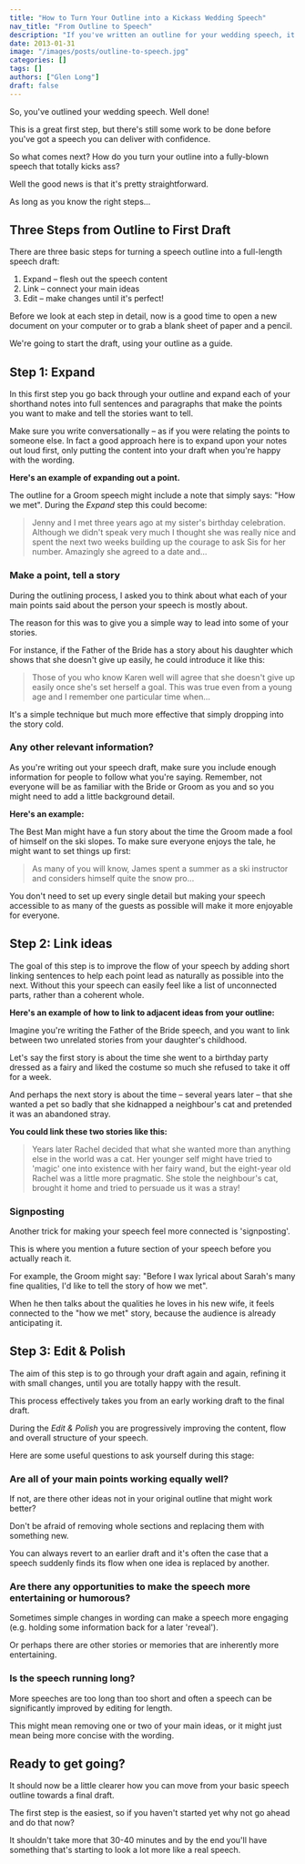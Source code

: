 ```yaml
---
title: "How to Turn Your Outline into a Kickass Wedding Speech"
nav_title: "From Outline to Speech"
description: "If you've written an outline for your wedding speech, it's now time to turn it into a full-blown draft. Here's exactly how to do it."
date: 2013-01-31
image: "/images/posts/outline-to-speech.jpg"
categories: []
tags: []
authors: ["Glen Long"]
draft: false
---
```

So, you've outlined your wedding speech. Well done!

This is a great first step, but there's still some work to be done before you've got a speech you can deliver with confidence.

So what comes next? How do you turn your outline into a fully-blown speech that totally kicks ass?

Well the good news is that it's pretty straightforward.

As long as you know the right steps...

## Three Steps from Outline to First Draft

There are three basic steps for turning a speech outline into a full-length speech draft:

1.  Expand – flesh out the speech content
2.  Link – connect your main ideas
3.  Edit – make changes until it's perfect!

Before we look at each step in detail, now is a good time to open a new document on your computer or to grab a blank sheet of paper and a pencil.

We're going to start the draft, using your outline as a guide.

## Step 1: Expand

In this first step you go back through your outline and expand each of your shorthand notes into full sentences and paragraphs that make the points you want to make and tell the stories want to tell.

Make sure you write conversationally – as if you were relating the points to someone else. In fact a good approach here is to expand upon your notes out loud first, only putting the content into your draft when you're happy with the wording.

**Here's an example of expanding out a point.**

The outline for a Groom speech might include a note that simply says: "How we met". During the _Expand_ step this could become:

> Jenny and I met three years ago at my sister's birthday celebration. Although we didn't speak very much I thought she was really nice and spent the next two weeks building up the courage to ask Sis for her number. Amazingly she agreed to a date and…

### Make a point, tell a story

During the outlining process, I asked you to think about what each of your main points said about the person your speech is mostly about.

The reason for this was to give you a simple way to lead into some of your stories.

For instance, if the Father of the Bride has a story about his daughter which shows that she doesn't give up easily, he could introduce it like this:

> Those of you who know Karen well will agree that she doesn't give up easily once she's set herself a goal. This was true even from a young age and I remember one particular time when…

It's a simple technique but much more effective that simply dropping into the story cold.

### Any other relevant information?

As you're writing out your speech draft, make sure you include enough information for people to follow what you're saying. Remember, not everyone will be as familiar with the Bride or Groom as you and so you might need to add a little background detail.

**Here's an example:**

The Best Man might have a fun story about the time the Groom made a fool of himself on the ski slopes. To make sure everyone enjoys the tale, he might want to set things up first:

> As many of you will know, James spent a summer as a ski instructor and considers himself quite the snow pro…

You don't need to set up every single detail but making your speech accessible to as many of the guests as possible will make it more enjoyable for everyone.

## Step 2: Link ideas

The goal of this step is to improve the flow of your speech by adding short linking sentences to help each point lead as naturally as possible into the next. Without this your speech can easily feel like a list of unconnected parts, rather than a coherent whole.

**Here's an example of how to link to adjacent ideas from your outline:**

Imagine you're writing the Father of the Bride speech, and you want to link between two unrelated stories from your daughter's childhood.

Let's say the first story is about the time she went to a birthday party dressed as a fairy and liked the costume so much she refused to take it off for a week.

And perhaps the next story is about the time – several years later – that she wanted a pet so badly that she kidnapped a neighbour's cat and pretended it was an abandoned stray.

**You could link these two stories like this:**

> Years later Rachel decided that what she wanted more than anything else in the world was a cat. Her younger self might have tried to 'magic' one into existence with her fairy wand, but the eight-year old Rachel was a little more pragmatic. She stole the neighbour's cat, brought it home and tried to persuade us it was a stray!

### Signposting

Another trick for making your speech feel more connected is 'signposting'.

This is where you mention a future section of your speech before you actually reach it.

For example, the Groom might say: "Before I wax lyrical about Sarah's many fine qualities, I'd like to tell the story of how we met".

When he then talks about the qualities he loves in his new wife, it feels connected to the "how we met" story, because the audience is already anticipating it.

## Step 3: Edit & Polish

The aim of this step is to go through your draft again and again, refining it with small changes, until you are totally happy with the result.

This process effectively takes you from an early working draft to the final draft.

During the _Edit & Polish_ you are progressively improving the content, flow and overall structure of your speech.

Here are some useful questions to ask yourself during this stage:

### Are all of your main points working equally well?

If not, are there other ideas not in your original outline that might work better?

Don't be afraid of removing whole sections and replacing them with something new.

You can always revert to an earlier draft and it's often the case that a speech suddenly finds its flow when one idea is replaced by another.

### Are there any opportunities to make the speech more entertaining or humorous?

Sometimes simple changes in wording can make a speech more engaging (e.g. holding some information back for a later 'reveal').

Or perhaps there are other stories or memories that are inherently more entertaining.

### Is the speech running long?

More speeches are too long than too short and often a speech can be significantly improved by editing for length.

This might mean removing one or two of your main ideas, or it might just mean being more concise with the wording.

## Ready to get going?

It should now be a little clearer how you can move from your basic speech outline towards a final draft.

The first step is the easiest, so if you haven't started yet why not go ahead and do that now?

It shouldn't take more that 30-40 minutes and by the end you'll have something that's starting to look a lot more like a real speech.
